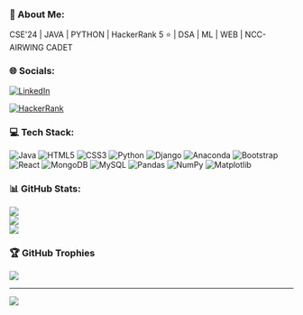### 💫 About Me:
CSE'24 | JAVA | PYTHON | HackerRank 5 ⭐️ | DSA | ML | WEB | NCC-AIRWING CADET


### 🌐 Socials:
[![LinkedIn](https://img.shields.io/badge/LinkedIn-%230077B5.svg?logo=linkedin&logoColor=white)](https://linkedin.com/in/Rohit-Swami16) 

[![HackerRank](https://img.shields.io/badge/HackerRank-%232EC866.svg?logo=HackerRank&logoColor=white)](https://www.hackerrank.com/profile/rohitswami1612)


### 💻 Tech Stack:
![Java](https://img.shields.io/badge/java-%23ED8B00.svg?style=for-the-badge&logo=openjdk&logoColor=white) ![HTML5](https://img.shields.io/badge/html5-%23E34F26.svg?style=for-the-badge&logo=html5&logoColor=white) ![CSS3](https://img.shields.io/badge/css3-%231572B6.svg?style=for-the-badge&logo=css3&logoColor=white) ![Python](https://img.shields.io/badge/python-3670A0?style=for-the-badge&logo=python&logoColor=ffdd54) ![Django](https://img.shields.io/badge/django-%23092E20.svg?style=for-the-badge&logo=django&logoColor=white)  ![Anaconda](https://img.shields.io/badge/Anaconda-%2344A833.svg?style=for-the-badge&logo=anaconda&logoColor=white) ![Bootstrap](https://img.shields.io/badge/bootstrap-%238511FA.svg?style=for-the-badge&logo=bootstrap&logoColor=white) ![React](https://img.shields.io/badge/react-%2320232a.svg?style=for-the-badge&logo=react&logoColor=%2361DAFB) ![MongoDB](https://img.shields.io/badge/MongoDB-%234ea94b.svg?style=for-the-badge&logo=mongodb&logoColor=white) ![MySQL](https://img.shields.io/badge/mysql-4479A1.svg?style=for-the-badge&logo=mysql&logoColor=white) ![Pandas](https://img.shields.io/badge/pandas-%23150458.svg?style=for-the-badge&logo=pandas&logoColor=white) ![NumPy](https://img.shields.io/badge/numpy-%23013243.svg?style=for-the-badge&logo=numpy&logoColor=white) ![Matplotlib](https://img.shields.io/badge/Matplotlib-%23ffffff.svg?style=for-the-badge&logo=Matplotlib&logoColor=black)
### 📊 GitHub Stats:
![](https://github-readme-stats.vercel.app/api?username=Rohitswami16&theme=dark&hide_border=false&include_all_commits=false&count_private=false)<br/>
![](https://github-readme-streak-stats.herokuapp.com/?user=Rohitswami16&theme=dark&hide_border=false)<br/>
![](https://github-readme-stats.vercel.app/api/top-langs/?username=Rohitswami16&theme=dark&hide_border=false&include_all_commits=false&count_private=false&layout=compact)

### 🏆 GitHub Trophies
![](https://github-profile-trophy.vercel.app/?username=Rohitswami16&theme=vue&no-frame=true&no-bg=false&margin-w=4)

---
[![](https://visitcount.itsvg.in/api?id=Rohitswami16&icon=4&color=0)](https://visitcount.itsvg.in)

<!-- Proudly created with GPRM ( https://gprm.itsvg.in ) -->
